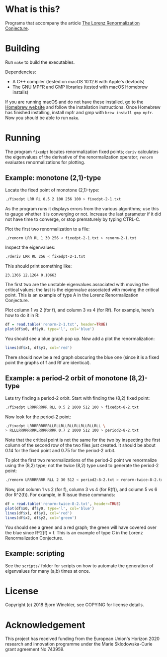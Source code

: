 # What is this?

Programs that accompany the article [The Lorenz Renormalization Conjecture](https://arxiv.org/abs/1805.01226).


# Building

Run `make` to build the executables.

Dependencies:

*   A C++ compiler (tested on macOS 10.12.6 with Apple's devtools)
*   The GNU MPFR and GMP libraries (tested with macOS Homebrew installs)

If you are running macOS and do not have these installed, go to the
[Homebrew website](https://brew.sh) and follow the installation instructions.
Once Homebrew has finished installing, install mpfr and gmp with
`brew install gmp mpfr`.  Now you should be able to run `make`.


# Running

The program `fixedpt` locates renormalization fixed points; `deriv` calculates
the eigenvalues of the derivative of the renormalization operator; `renorm`
evaluates renormalizations for plotting.


## Example: monotone (2,1)-type

Locate the fixed point of monotone (2,1)-type:
```bash
./fixedpt LRR RL 0.5 2 100 256 100 > fixedpt-2-1.txt
```
As the program runs it displays errors from the various algorithms; use this to
gauge whether it is converging or not.  Increase the last parameter if it did
not have time to converge, or stop prematurely by typing CTRL-C.

Plot the first two renormalization to a file:
```bash
./renorm LRR RL 1 30 256 < fixedpt-2-1.txt > renorm-2-1.txt
```
Inspect the eigenvalues:
```bash
./deriv LRR RL 256 < fixedpt-2-1.txt
```
This should print something like:
```
23.1366 12.1264 0.10663
```
The first two are the unstable eigenvalues associated with moving the critical
values; the last is the eigenvalue associated with moving the critical point.
This is an example of type A in the Lorenz Renormalization Conjecture.

Plot column 1 vs 2 (for f), and column 3 vs 4 (for Rf).  For example, here's
how to do it in R:
```R
df = read.table('renorm-2-1.txt', header=TRUE)
plot(df$x0, df$y0, type='l', col='blue')
```
You should see a blue graph pop up.  Now add a plot the renormalization:
```R
lines(df$x1, df$y1, col='red')
```
There should now be a red graph obscuring the blue one (since it is a fixed
point the graphs of f and Rf are identical).


## Example: a period-2 orbit of monotone (8,2)-type

Lets try finding a period-2 orbit.  Start with finding the (8,2) fixed point:
```bash
./fixedpt LRRRRRRRR RLL 0.5 2 1000 512 100 > fixedpt-8-2.txt
```
Now look for the period-2 point:
```bash
./fixedpt LRRRRRRRRRLLRLLRLLRLLRLLRLLRLLRLL \
> RLLLRRRRRRRRLRRRRRRRR 0.7 2 1000 512 100 > period2-8-2.txt
```
Note that the critical point is not the same for the two by inspecting the
first column of the second row of the two files just created.  It should be
about 0.14 for the fixed point and 0.75 for the period-2 orbit.

To plot the first two renormalizations of the period-2 point we renormalize
using the (8,2) type; not the twice (8,2) type used to generate the period-2
point:
```bash
./renorm LRRRRRRRR RLL 2 30 512 < period2-8-2.txt > renorm-twice-8-2.txt
```
Now, plot column 1 vs 2 (for f), column 3 vs 4 (for R(f)), and column 5 vs 6
(for R^2(f)).  For example, in R issue these commands:
```R
df = read.table('renorm-twice-8-2.txt', header=TRUE)
plot(df$x0, df$y0, type='l', col='blue')
lines(df$x1, df$y1, col='red')
lines(df$x2, df$y2, col='green')
```
You should see a green and a red graph; the green will have covered over the
blue since R^2(f) = f.
This is an example of type C in the Lorenz Renormalization Conjecture.


## Example: scripting

See the `scripts/` folder for scripts on how to automate the generation of
eigenvalues for many (a,b) times at once.


# License

Copyright (c) 2018 Bjorn Winckler, see COPYING for license details.


# Acknowledgement

This project has received funding from the European Union's Horizon 2020
research and innovation programme under the Marie Sklodowska-Curie grant
agreement No 743959.
